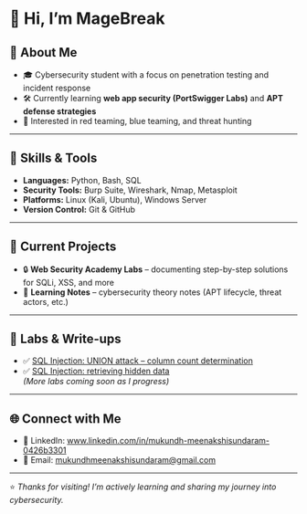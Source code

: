 # 👋 Hi, I’m MageBreak  

## 🚀 About Me  
- 🎓 Cybersecurity student with a focus on penetration testing and incident response  
- 🛠 Currently learning **web app security (PortSwigger Labs)** and **APT defense strategies**  
- 🎯 Interested in red teaming, blue teaming, and threat hunting  

---

## 🧰 Skills & Tools  
- **Languages:** Python, Bash, SQL  
- **Security Tools:** Burp Suite, Wireshark, Nmap, Metasploit  
- **Platforms:** Linux (Kali, Ubuntu), Windows Server  
- **Version Control:** Git & GitHub  

---

## 📘 Current Projects  
- 🔒 **Web Security Academy Labs** – documenting step-by-step solutions for SQLi, XSS, and more  
- 📂 **Learning Notes** – cybersecurity theory notes (APT lifecycle, threat actors, etc.)  

---

## 📝 Labs & Write-ups  
- ✅ [SQL Injection: UNION attack – column count determination](#)  
- ✅ [SQL Injection: retrieving hidden data](#)  
*(More labs coming soon as I progress)*  

---

## 🌐 Connect with Me  
- 💼 LinkedIn: www.linkedin.com/in/mukundh-meenakshisundaram-0426b3301 
- 📧 Email: mukundhmeenakshisundaram@gmail.com

---

⭐️ *Thanks for visiting! I’m actively learning and sharing my journey into cybersecurity.*
